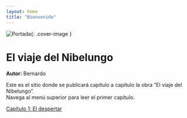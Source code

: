 ```yaml
---
layout: home
title: "Bienvenido"
---
```


![Portada](/assets/portada.jpg){: .cover-image }

# El viaje del Nibelungo

**Autor:** Bernardo

Este es el sitio donde se publicará capítulo a capítulo la obra “El viaje del Nibelungo”.  
Navega al menú superior para leer el primer capítulo.

<nav>
  <a href="/capitulos/capitulo1.html">Capítulo 1: El despertar</a>
</nav>
